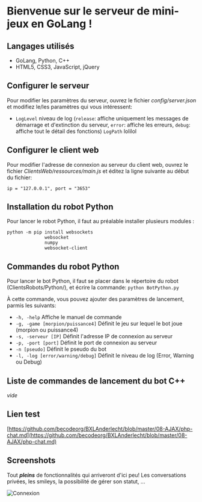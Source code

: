 # Bienvenue sur le serveur de mini-jeux en GoLang !

## Langages utilisés

+ GoLang, Python, C++
+ HTML5, CSS3, JavaScript, jQuery

## Configurer le serveur

Pour modifier les paramètres du serveur, ouvrez le fichier *config/server.json* et modifiez le/les paramètres qui vous intéressent:
+ ```LogLevel``` niveau de log (```release```: affiche uniquement les messages de démarrage et d'extinction du serveur, ```error```: affiche les erreurs, ```debug```: affiche tout le détail des fonctions)
```LogPath``` lolilol

## Configurer le client web

Pour modifier l'adresse de connexion au serveur du client web, ouvrez le fichier *ClientsWeb/ressources/main.js* et éditez la ligne suivante au début du fichier:
```
ip = "127.0.0.1", port = "3653"
```

## Installation du robot Python

Pour lancer le robot Python, il faut au préalable installer plusieurs modules :
```
python -m pip install websockets
		      websocket
		      numpy
		      websocket-client
```

## Commandes du robot Python

Pour lancer le bot Python, il faut se placer dans le répertoire du robot (ClientsRobots/Python/), et écrire la commande:
```python BotPython.py```

À cette commande, vous pouvez ajouter des paramètres de lancement, parmis les suivants:

+ ```-h, -help```			Affiche le manuel de commande
+ ```-g, -game [morpion/puissance4]```	Définit le jeu sur lequel le bot joue (morpion ou puissance4)
+ ```-s, -serveur [IP]```		Définit l'adresse IP de connexion au serveur
+ ```-p, -port [port]```		Définit le port de connexion au serveur
+ ```-n [pseudo]```			Définit le pseudo du bot
+ ```-l, -log [error/warning/debug]```	Définit le niveau de log (Error, Warning ou Debug)


## Liste de commandes de lancement du bot C++

_*vide*_













## Lien test
[https://github.com/becodeorg/BXLAnderlecht/blob/master/08-AJAX/php-chat.md](https://github.com/becodeorg/BXLAnderlecht/blob/master/08-AJAX/php-chat.md)

## Screenshots 

Tout _**pleins**_ de fonctionnalités qui arriveront d'ici peu! Les conversations privées, les smileys, la possibilité de gérer son statut, ... 

![Connexion](https://i.imgur.com/BxP73v9.png)
